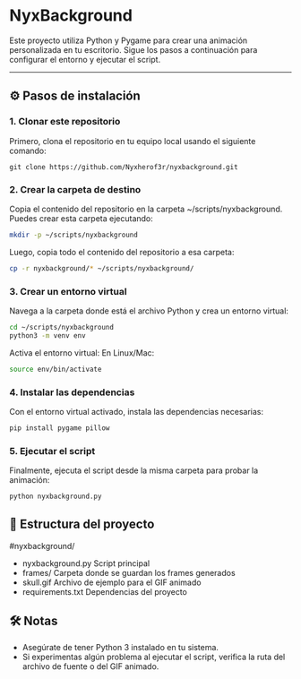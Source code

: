 # NyxBackground

Este proyecto utiliza Python y Pygame para crear una animación personalizada en tu escritorio. Sigue los pasos a continuación para configurar el entorno y ejecutar el script.

---

## ⚙️ Pasos de instalación

### 1. Clonar este repositorio
Primero, clona el repositorio en tu equipo local usando el siguiente comando:
```
git clone https://github.com/Nyxherof3r/nyxbackground.git
```
### 2. Crear la carpeta de destino
Copia el contenido del repositorio en la carpeta ~/scripts/nyxbackground. Puedes crear esta carpeta ejecutando:
```bash
mkdir -p ~/scripts/nyxbackground
```
Luego, copia todo el contenido del repositorio a esa carpeta:
```bash
cp -r nyxbackground/* ~/scripts/nyxbackground/
```
### 3. Crear un entorno virtual
Navega a la carpeta donde está el archivo Python y crea un entorno virtual:
```bash
cd ~/scripts/nyxbackground
python3 -m venv env
```
Activa el entorno virtual:
En Linux/Mac:
```bash
source env/bin/activate
```
### 4. Instalar las dependencias
Con el entorno virtual activado, instala las dependencias necesarias:
```bash
pip install pygame pillow
```
### 5. Ejecutar el script
Finalmente, ejecuta el script desde la misma carpeta para probar la animación:
```bash
python nyxbackground.py
```

## 📂 Estructura del proyecto
#nyxbackground/
- nyxbackground.py        Script principal
-  frames/                Carpeta donde se guardan los frames generados
- skull.gif               Archivo de ejemplo para el GIF animado
- requirements.txt        Dependencias del proyecto


## 🛠️ Notas
- Asegúrate de tener Python 3 instalado en tu sistema.
- Si experimentas algún problema al ejecutar el script, verifica la ruta del archivo de fuente o del GIF animado.
